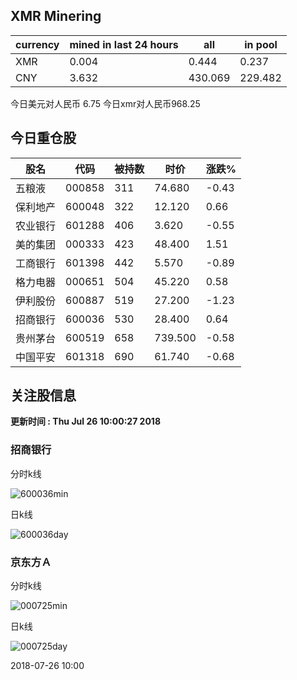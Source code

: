 ## XMR Minering

|currency|mined in last 24 hours|all|in pool|
|---|---|---|---|
|XMR|0.004|0.444|0.237|
|CNY|3.632|430.069|229.482|

今日美元对人民币 6.75	今日xmr对人民币968.25


## 今日重仓股 

|股名|代码|被持数|时价|涨跌%|
|---|---|---|---|---|
|五粮液|000858|311|74.680|-0.43|
|保利地产|600048|322|12.120|0.66|
|农业银行|601288|406|3.620|-0.55|
|美的集团|000333|423|48.400|1.51|
|工商银行|601398|442|5.570|-0.89|
|格力电器|000651|504|45.220|0.58|
|伊利股份|600887|519|27.200|-1.23|
|招商银行|600036|530|28.400|0.64|
|贵州茅台|600519|658|739.500|-0.58|
|中国平安|601318|690|61.740|-0.68|

## 关注股信息
**更新时间 : Thu Jul 26 10:00:27 2018**
### 招商银行 
分时k线

![600036min](http://image.sinajs.cn/newchart/min/n/sh600036.gif)

日k线

![600036day](http://image.sinajs.cn/newchart/daily/n/sh600036.gif)

### 京东方Ａ 
分时k线

![000725min](http://image.sinajs.cn/newchart/min/n/sz000725.gif)

日k线

![000725day](http://image.sinajs.cn/newchart/daily/n/sz000725.gif)

2018-07-26 10:00
